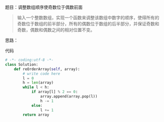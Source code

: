 题目：调整数组顺序使奇数位于偶数前面
>输入一个整数数组，实现一个函数来调整该数组中数字的顺序，使得所有的奇数位于数组的前半部分，所有的偶数位于数组的后半部分，并保证奇数和奇数，偶数和偶数之间的相对位置不变。

思路：

代码
```python
# -*- coding:utf-8 -*-
class Solution:
    def reOrderArray(self, array):
        # write code here
        l = 0
        h = len(array)
        while l < h:
            if array[l] % 2 == 0:
                array.append(array.pop(l))
                h -= 1
            else:
                l += 1
        return array


```